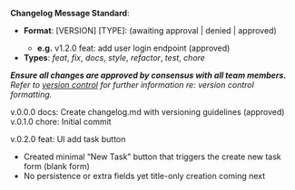 **Changelog Message Standard**:
- **Format**: [VERSION] [TYPE]: <description> (awaiting approval | denied | approved)
  - **e.g.** v1.2.0 feat: add user login endpoint (approved)
- **Types**: *feat*, *fix*, *docs*, *style*, *refactor*, *test*, *chore*

__***Ensure all changes are approved by consensus with all team members.***__ <br />
*Refer to [version control](https://scu-it.atlassian.net/wiki/spaces/MSD425GC2/pages/329744404/Configuration+Management#3.-Version-Control) for further information re: version control formatting.*

v.0.0.0 docs: Create changelog.md with versioning guidelines (approved)
v.0.1.0 chore: Initial commit

v.0.2.0 feat: UI add task button
- Created minimal “New Task” button that triggers the create new task form (blank form)
- No persistence or extra fields yet title-only creation coming next

